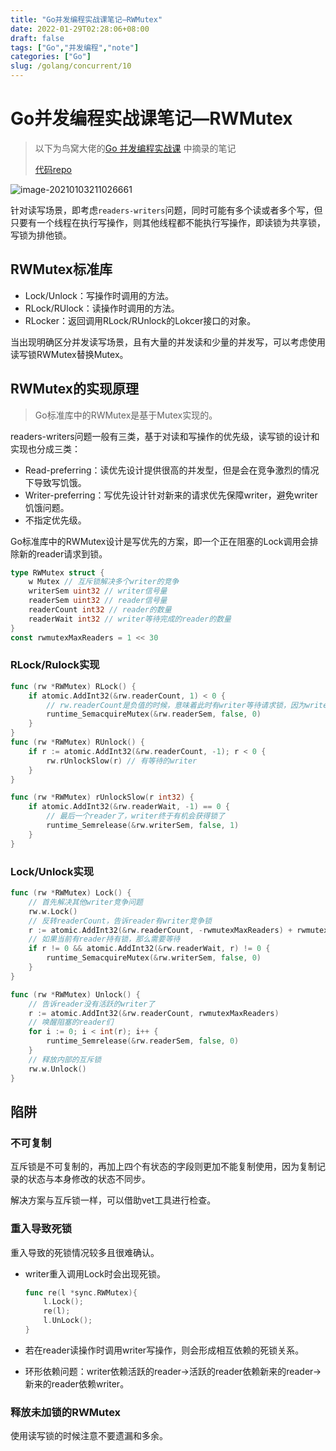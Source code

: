 ```yaml
---
title: "Go并发编程实战课笔记—RWMutex"
date: 2022-01-29T02:28:06+08:00
draft: false
tags: ["Go","并发编程","note"]
categories: ["Go"]
slug: /golang/concurrent/10
---
```


# Go并发编程实战课笔记—RWMutex


> 以下为鸟窝大佬的[Go 并发编程实战课](https://time.geekbang.org/column/intro/100061801) 中摘录的笔记
>
> [代码repo](https://github.com/catwithtudou/golang_concurrent_examples/tree/master/rwlock)



![image-20210103211026661](https://img.zhengyua.cn/img/20210103211026.png)


针对读写场景，即考虑`readers-writers`问题，同时可能有多个读或者多个写，但只要有一个线程在执行写操作，则其他线程都不能执行写操作，即读锁为共享锁，写锁为排他锁。

## RWMutex标准库

- Lock/Unlock：写操作时调用的方法。
- RLock/RUlock：读操作时调用的方法。
- RLocker：返回调用RLock/RUnlock的Lokcer接口的对象。

当出现明确区分并发读写场景，且有大量的并发读和少量的并发写，可以考虑使用读写锁RWMutex替换Mutex。

## RWMutex的实现原理

> Go标准库中的RWMutex是基于Mutex实现的。

readers-writers问题一般有三类，基于对读和写操作的优先级，读写锁的设计和实现也分成三类：

- Read-preferring：读优先设计提供很高的并发型，但是会在竞争激烈的情况下导致写饥饿。
- Writer-preferring：写优先设计针对新来的请求优先保障writer，避免writer饥饿问题。
- 不指定优先级。

Go标准库中的RWMutex设计是写优先的方案，即一个正在阻塞的Lock调用会排除新的reader请求到锁。

```go
type RWMutex struct {
	w Mutex // 互斥锁解决多个writer的竞争
	writerSem uint32 // writer信号量
	readerSem uint32 // reader信号量
	readerCount int32 // reader的数量
	readerWait int32 // writer等待完成的reader的数量
}
const rwmutexMaxReaders = 1 << 30
```

### RLock/Rulock实现

```go
func (rw *RWMutex) RLock() {
	if atomic.AddInt32(&rw.readerCount, 1) < 0 {
		// rw.readerCount是负值的时候，意味着此时有writer等待请求锁，因为writer优先
		runtime_SemacquireMutex(&rw.readerSem, false, 0)
	}
}
func (rw *RWMutex) RUnlock() {
	if r := atomic.AddInt32(&rw.readerCount, -1); r < 0 {
		rw.rUnlockSlow(r) // 有等待的writer
	}
}

func (rw *RWMutex) rUnlockSlow(r int32) {
	if atomic.AddInt32(&rw.readerWait, -1) == 0 {
		// 最后一个reader了，writer终于有机会获得锁了
		runtime_Semrelease(&rw.writerSem, false, 1)
	}
}
```

### Lock/Unlock实现

```go
func (rw *RWMutex) Lock() {
	// 首先解决其他writer竞争问题
	rw.w.Lock()
	// 反转readerCount，告诉reader有writer竞争锁
	r := atomic.AddInt32(&rw.readerCount, -rwmutexMaxReaders) + rwmutexMaxReaders
	// 如果当前有reader持有锁，那么需要等待
	if r != 0 && atomic.AddInt32(&rw.readerWait, r) != 0 {
		runtime_SemacquireMutex(&rw.writerSem, false, 0)
	}
}

func (rw *RWMutex) Unlock() {
	// 告诉reader没有活跃的writer了
	r := atomic.AddInt32(&rw.readerCount, rwmutexMaxReaders)
	// 唤醒阻塞的reader们
	for i := 0; i < int(r); i++ {
		runtime_Semrelease(&rw.readerSem, false, 0)
	}
	// 释放内部的互斥锁
	rw.w.Unlock()
}
```

## 陷阱

### 不可复制

互斥锁是不可复制的，再加上四个有状态的字段则更加不能复制使用，因为复制记录的状态与本身修改的状态不同步。

解决方案与互斥锁一样，可以借助vet工具进行检查。

### 重入导致死锁

重入导致的死锁情况较多且很难确认。

- writer重入调用Lock时会出现死锁。

  ```go
  func re(l *sync.RWMutex){
      l.Lock();
      re(l);
      l.UnLock();
  }
  ```

- 若在reader读操作时调用writer写操作，则会形成相互依赖的死锁关系。

- 环形依赖问题：writer依赖活跃的reader->活跃的reader依赖新来的reader->新来的reader依赖writer。

### 释放未加锁的RWMutex

使用读写锁的时候注意不要遗漏和多余。

